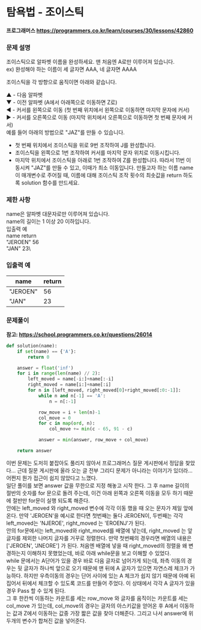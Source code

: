 # 탐욕법 - 조이스틱
#### 프로그래머스 https://programmers.co.kr/learn/courses/30/lessons/42860

### 문제 설명
조이스틱으로 알파벳 이름을 완성하세요. 맨 처음엔 A로만 이루어져 있습니다.\
ex) 완성해야 하는 이름이 세 글자면 AAA, 네 글자면 AAAA

조이스틱을 각 방향으로 움직이면 아래와 같습니다.

▲ - 다음 알파벳\
▼ - 이전 알파벳 (A에서 아래쪽으로 이동하면 Z로)\
◀ - 커서를 왼쪽으로 이동 (첫 번째 위치에서 왼쪽으로 이동하면 마지막 문자에 커서)\
▶ - 커서를 오른쪽으로 이동 (마지막 위치에서 오른쪽으로 이동하면 첫 번째 문자에 커서)\
예를 들어 아래의 방법으로 "JAZ"를 만들 수 있습니다.

- 첫 번째 위치에서 조이스틱을 위로 9번 조작하여 J를 완성합니다.
- 조이스틱을 왼쪽으로 1번 조작하여 커서를 마지막 문자 위치로 이동시킵니다.
- 마지막 위치에서 조이스틱을 아래로 1번 조작하여 Z를 완성합니다.
따라서 11번 이동시켜 "JAZ"를 만들 수 있고, 이때가 최소 이동입니다.
만들고자 하는 이름 name이 매개변수로 주어질 때, 이름에 대해 조이스틱 조작 횟수의 최솟값을 return 하도록 solution 함수를 만드세요.

### 제한 사항
name은 알파벳 대문자로만 이루어져 있습니다.\
name의 길이는 1 이상 20 이하입니다.\
입출력 예\
name	return\
"JEROEN"	56\
"JAN"	23\

### 입출력 예

|name|return|
|---|---|
|"JEROEN"|56|
|"JAN"|23|

### 문제풀이

**참고: https://school.programmers.co.kr/questions/26014**

```python
def solution(name):
    if set(name) == {'A'}:
        return 0

    answer = float('inf')
    for i in range(len(name) // 2):
        left_moved = name[-i:]+name[:-i]
        right_moved = name[i:]+name[:i]
        for n in [left_moved, right_moved[0]+right_moved[:0:-1]]:
            while n and n[-1] == 'A':
                n = n[:-1]

            row_move = i + len(n)-1
            col_move = 0
            for c in map(ord, n):
                col_move += min(c - 65, 91 - c)

            answer = min(answer, row_move + col_move)

    return answer
```

이번 문제는 도저히 붙잡아도 풀리지 않아서 프로그래머스 질문 게시판에서 정답을 찾았다... 근데 질문 게시판에 올라 오는 글 전부 그리디 문제가 아니라는 이야기가 있더라...
어쩐지 뭔가 접근이 쉽지 않았다고 느꼈다.\
일단 풀이를 보면 answer 값을 무한으로 지정 해놓고 시작 한다. 그 후 name 길이의 절반의 숫자를 for 문으로 돌려 주는데, 이건 아래 왼쪽과 오른쪽 이동을 모두 하기 때문에
절반만 for문이 실행 되도록 해준다. \
안에는 left_moved 와 right_moved 변수에 각각 이동 했을 때 오는 문자가 제일 앞에 온다. 만약 'JEROEN'을 예시로 한다면 첫번째는 둘다 JEROEN이, 
두번째는 각각 left_moved는 'NJEROE', right_moved 는 'EROENJ'가 된다.\
안의 for문에서는 left_moved와 right_moved를 배열에 넣는데, right_moved 는 앞글자를 제외한 나머지 글자를 거꾸로 정렬한다. 만약 첫번째의 경우라면 배열의 내용은
['JEROEN', 'JNEORE'] 가 된다. 처음엔 배열에 넣을 때 right_moved의 정렬을 왜 변경하는지 이해하지 못했었는데, 바로 아래 while문을 보고 이해할 수 있었다.\
while 문에서는 A단어가 있을 경우 바로 다음 글자로 넘어가게 되는데, 좌측 이동의 경우는 뒷 글자가 하나씩 앞으로 오기 때문에 맨 뒤에 A 글자가 있으면 자연스레 체크가 가능하다.
하지만 우측이동의 경우는 단어 사이에 있는 A 체크가 쉽지 않기 때문에 아예 뒤집어서 뒤에서 체크할 수 있도록 코드를 만들어 주었다. 이 상태에서 각각 A 글자가 있을 경우 Pass 할 수 
있게 된다.\
그 후 한칸씩 이동하는 카운트를 세는 row_move 와 글자를 움직이는 카운트를 세는 col_move 가 있는데, col_move의 경우는 글자의 아스키값을 얻어온 후 A에서 이동하는 값과
Z에서 이동하는 값중 가장 짧은 값을 찾아 더해준다. 그리고 나서 answer에 위 두개의 변수가 합쳐진 값을 넣어준다.
